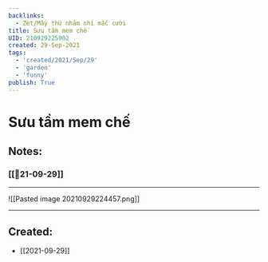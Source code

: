 ```yaml
---
backlinks:
  - Zet/Mấy thứ nhảm nhí mắc cười
title: Sưu tầm mem chế
UID: 210929225902
created: 29-Sep-2021
tags:
  - 'created/2021/Sep/29'
  - 'garden'
  - 'funny'
publish: True
---
```

# Sưu tầm mem chế

## Notes:
### [[📝21-09-29]]
***
![[Pasted image 20210929224457.png]] 
***

## Created:
- [[2021-09-29]]
